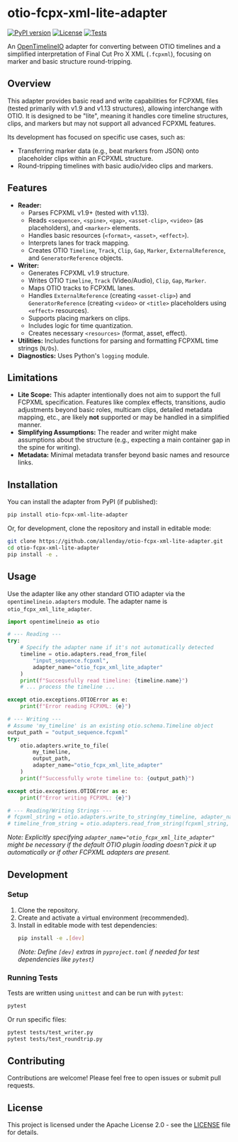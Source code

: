 # otio-fcpx-xml-lite-adapter

[![PyPI version](https://badge.fury.io/py/otio-fcpx-xml-lite-adapter.svg)](https://badge.fury.io/py/otio-fcpx-xml-lite-adapter) <!-- Placeholder - Update if published -->
[![License](https://img.shields.io/badge/License-Apache%202.0-blue.svg)](https://opensource.org/licenses/Apache-2.0)
[![Tests](https://github.com/allenday/otio-fcpx-xml-lite-adapter/actions/workflows/test.yml/badge.svg)](https://github.com/allenday/otio-fcpx-xml-lite-adapter/actions/workflows/test.yml) <!-- Placeholder - Update if using GH Actions -->

An [OpenTimelineIO](https://github.com/AcademySoftwareFoundation/OpenTimelineIO) adapter for converting between OTIO timelines and a simplified interpretation of Final Cut Pro X XML (`.fcpxml`), focusing on marker and basic structure round-tripping.

## Overview

This adapter provides basic read and write capabilities for FCPXML files (tested primarily with v1.9 and v1.13 structures), allowing interchange with OTIO. It is designed to be "lite", meaning it handles core timeline structures, clips, and markers but may not support all advanced FCPXML features.

Its development has focused on specific use cases, such as:
*   Transferring marker data (e.g., beat markers from JSON) onto placeholder clips within an FCPXML structure.
*   Round-tripping timelines with basic audio/video clips and markers.

## Features

*   **Reader:**
    *   Parses FCPXML v1.9+ (tested with v1.13).
    *   Reads `<sequence>`, `<spine>`, `<gap>`, `<asset-clip>`, `<video>` (as placeholders), and `<marker>` elements.
    *   Handles basic resources (`<format>`, `<asset>`, `<effect>`).
    *   Interprets lanes for track mapping.
    *   Creates OTIO `Timeline`, `Track`, `Clip`, `Gap`, `Marker`, `ExternalReference`, and `GeneratorReference` objects.
*   **Writer:**
    *   Generates FCPXML v1.9 structure.
    *   Writes OTIO `Timeline`, `Track` (Video/Audio), `Clip`, `Gap`, `Marker`.
    *   Maps OTIO tracks to FCPXML lanes.
    *   Handles `ExternalReference` (creating `<asset-clip>`) and `GeneratorReference` (creating `<video>` or `<title>` placeholders using `<effect>` resources).
    *   Supports placing markers on clips.
    *   Includes logic for time quantization.
    *   Creates necessary `<resources>` (format, asset, effect).
*   **Utilities:** Includes functions for parsing and formatting FCPXML time strings (`N/Ds`).
*   **Diagnostics:** Uses Python's `logging` module.

## Limitations

*   **Lite Scope:** This adapter intentionally does not aim to support the full FCPXML specification. Features like complex effects, transitions, audio adjustments beyond basic roles, multicam clips, detailed metadata mapping, etc., are likely **not** supported or may be handled in a simplified manner.
*   **Simplifying Assumptions:** The reader and writer might make assumptions about the structure (e.g., expecting a main container gap in the spine for writing).
*   **Metadata:** Minimal metadata transfer beyond basic names and resource links.

## Installation

You can install the adapter from PyPI (if published):

```bash
pip install otio-fcpx-xml-lite-adapter
```

Or, for development, clone the repository and install in editable mode:

```bash
git clone https://github.com/allenday/otio-fcpx-xml-lite-adapter.git
cd otio-fcpx-xml-lite-adapter
pip install -e .
```

## Usage

Use the adapter like any other standard OTIO adapter via the `opentimelineio.adapters` module. The adapter name is `otio_fcpx_xml_lite_adapter`.

```python
import opentimelineio as otio

# --- Reading ---
try:
    # Specify the adapter name if it's not automatically detected
    timeline = otio.adapters.read_from_file(
        "input_sequence.fcpxml",
        adapter_name="otio_fcpx_xml_lite_adapter"
    )
    print(f"Successfully read timeline: {timeline.name}")
    # ... process the timeline ...

except otio.exceptions.OTIOError as e:
    print(f"Error reading FCPXML: {e}")

# --- Writing ---
# Assume 'my_timeline' is an existing otio.schema.Timeline object
output_path = "output_sequence.fcpxml"
try:
    otio.adapters.write_to_file(
        my_timeline,
        output_path,
        adapter_name="otio_fcpx_xml_lite_adapter"
    )
    print(f"Successfully wrote timeline to: {output_path}")

except otio.exceptions.OTIOError as e:
    print(f"Error writing FCPXML: {e}")

# --- Reading/Writing Strings ---
# fcpxml_string = otio.adapters.write_to_string(my_timeline, adapter_name="otio_fcpx_xml_lite_adapter")
# timeline_from_string = otio.adapters.read_from_string(fcpxml_string, adapter_name="otio_fcpx_xml_lite_adapter")
```

*Note: Explicitly specifying `adapter_name="otio_fcpx_xml_lite_adapter"` might be necessary if the default OTIO plugin loading doesn't pick it up automatically or if other FCPXML adapters are present.*

## Development

### Setup

1.  Clone the repository.
2.  Create and activate a virtual environment (recommended).
3.  Install in editable mode with test dependencies:
    ```bash
    pip install -e .[dev]
    ```
    *(Note: Define `[dev]` extras in `pyproject.toml` if needed for test dependencies like `pytest`)*

### Running Tests

Tests are written using `unittest` and can be run with `pytest`:

```bash
pytest
```

Or run specific files:

```bash
pytest tests/test_writer.py
pytest tests/test_roundtrip.py
```

## Contributing

Contributions are welcome! Please feel free to open issues or submit pull requests.

## License

This project is licensed under the Apache License 2.0 - see the [LICENSE](LICENSE) file for details. 